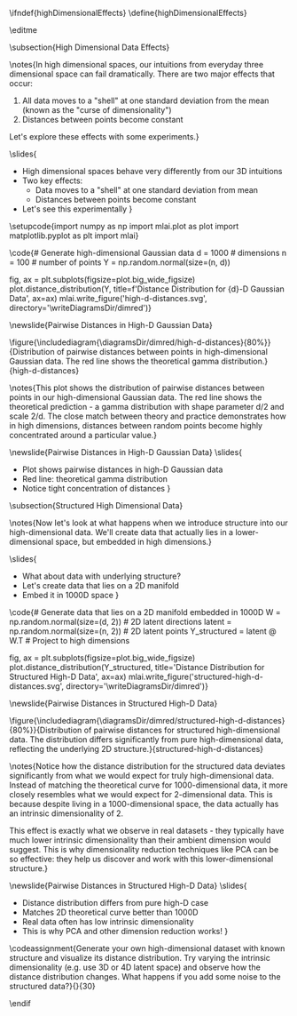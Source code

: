 \ifndef{highDimensionalEffects}
\define{highDimensionalEffects}

\editme

\subsection{High Dimensional Data Effects}

\notes{In high dimensional spaces, our intuitions from everyday three dimensional space can fail dramatically. There are two major effects that occur:

1. All data moves to a "shell" at one standard deviation from the mean (known as the "curse of dimensionality")
2. Distances between points become constant

Let's explore these effects with some experiments.}

\slides{
* High dimensional spaces behave very differently from our 3D intuitions
* Two key effects:
  * Data moves to a "shell" at one standard deviation from mean
  * Distances between points become constant
* Let's see this experimentally
}

\setupcode{import numpy as np
import mlai.plot as plot
import matplotlib.pyplot as plt
import mlai}

\code{# Generate high-dimensional Gaussian data
d = 1000  # dimensions
n = 100   # number of points
Y = np.random.normal(size=(n, d))

fig, ax = plt.subplots(figsize=plot.big_wide_figsize)
plot.distance_distribution(Y, title=f'Distance Distribution for {d}-D Gaussian Data', ax=ax)
mlai.write_figure('high-d-distances.svg', directory='\writeDiagramsDir/dimred')}

\newslide{Pairwise Distances in High-D Gaussian Data}

\figure{\includediagram{\diagramsDir/dimred/high-d-distances}{80%}}{Distribution of pairwise distances between points in high-dimensional Gaussian data. The red line shows the theoretical gamma distribution.}{high-d-distances}

\notes{This plot shows the distribution of pairwise distances between points in our high-dimensional Gaussian data. The red line shows the theoretical prediction - a gamma distribution with shape parameter d/2 and scale 2/d. The close match between theory and practice demonstrates how in high dimensions, distances between random points become highly concentrated around a particular value.}

\newslide{Pairwise Distances in High-D Gaussian Data}
\slides{
* Plot shows pairwise distances in high-D Gaussian data
* Red line: theoretical gamma distribution
* Notice tight concentration of distances
}

\subsection{Structured High Dimensional Data}

\notes{Now let's look at what happens when we introduce structure into our high-dimensional data. We'll create data that actually lies in a lower-dimensional space, but embedded in high dimensions.}

\slides{
* What about data with underlying structure?
* Let's create data that lies on a 2D manifold
* Embed it in 1000D space
}

\code{# Generate data that lies on a 2D manifold embedded in 1000D
W = np.random.normal(size=(d, 2))  # 2D latent directions
latent = np.random.normal(size=(n, 2))  # 2D latent points
Y_structured = latent @ W.T  # Project to high dimensions

fig, ax = plt.subplots(figsize=plot.big_wide_figsize)
plot.distance_distribution(Y_structured, 
                         title='Distance Distribution for Structured High-D Data', 
                         ax=ax)
mlai.write_figure('structured-high-d-distances.svg', directory='\writeDiagramsDir/dimred')}

\newslide{Pairwise Distances in Structured High-D Data}

\figure{\includediagram{\diagramsDir/dimred/structured-high-d-distances}{80%}}{Distribution of pairwise distances for structured high-dimensional data. The distribution differs significantly from pure high-dimensional data, reflecting the underlying 2D structure.}{structured-high-d-distances}

\notes{Notice how the distance distribution for the structured data deviates significantly from what we would expect for truly high-dimensional data. Instead of matching the theoretical curve for 1000-dimensional data, it more closely resembles what we would expect for 2-dimensional data. This is because despite living in a 1000-dimensional space, the data actually has an intrinsic dimensionality of 2.

This effect is exactly what we observe in real datasets - they typically have much lower intrinsic dimensionality than their ambient dimension would suggest. This is why dimensionality reduction techniques like PCA can be so effective: they help us discover and work with this lower-dimensional structure.}

\newslide{Pairwise Distances in Structured High-D Data}
\slides{
* Distance distribution differs from pure high-D case
* Matches 2D theoretical curve better than 1000D
* Real data often has low intrinsic dimensionality
* This is why PCA and other dimension reduction works!
}

\codeassignment{Generate your own high-dimensional dataset with known structure and visualize its distance distribution. Try varying the intrinsic dimensionality (e.g. use 3D or 4D latent space) and observe how the distance distribution changes. What happens if you add some noise to the structured data?}{}{30}

\endif
